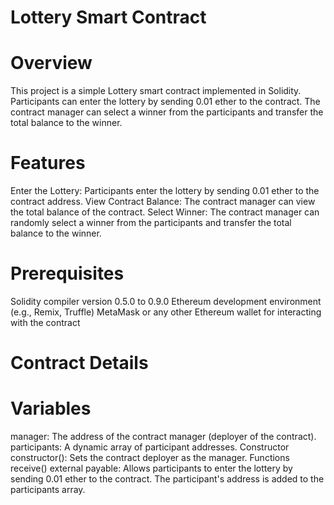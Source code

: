 # Lottery Smart Contract
# Overview
This project is a simple Lottery smart contract implemented in Solidity. Participants can enter the lottery by sending 0.01 ether to the contract. The contract manager can select a winner from the participants and transfer the total balance to the winner.

# Features
Enter the Lottery: Participants enter the lottery by sending 0.01 ether to the contract address.
View Contract Balance: The contract manager can view the total balance of the contract.
Select Winner: The contract manager can randomly select a winner from the participants and transfer the total balance to the winner.

# Prerequisites
Solidity compiler version 0.5.0 to 0.9.0
Ethereum development environment (e.g., Remix, Truffle)
MetaMask or any other Ethereum wallet for interacting with the contract

# Contract Details

# Variables
manager: The address of the contract manager (deployer of the contract).
participants: A dynamic array of participant addresses.
Constructor
constructor(): Sets the contract deployer as the manager.
Functions
receive() external payable: Allows participants to enter the lottery by sending 0.01 ether to the contract. The participant's address is added to the participants array.
